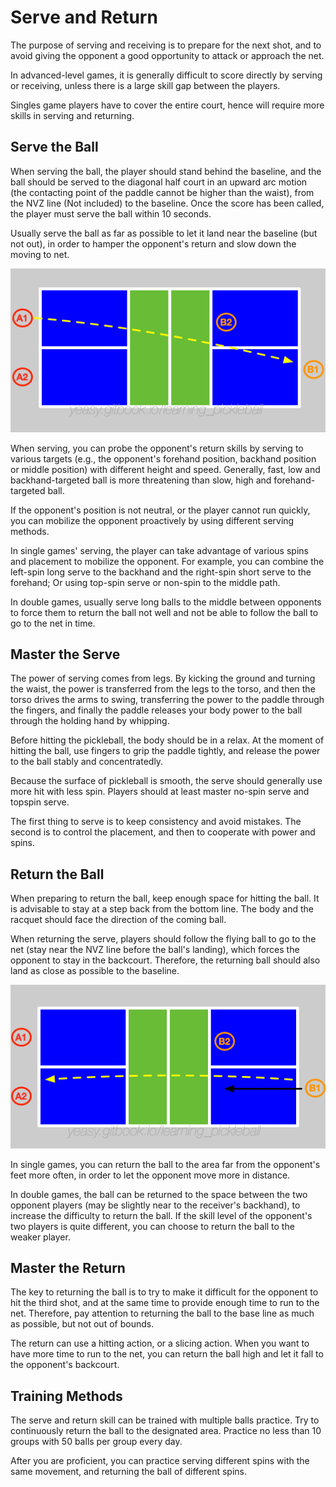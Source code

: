 # Serve and Return

The purpose of serving and receiving is to prepare for the next shot, and to avoid giving the opponent a good opportunity to attack or approach the net.

In advanced-level games, it is generally difficult to score directly by serving or receiving, unless there is a large skill gap between the players.

Singles game players have to cover the entire court, hence will require more skills in serving and returning.

## Serve the Ball

When serving the ball, the player should stand behind the baseline, and the ball should be served to the diagonal half court in an upward arc motion (the contacting point of the paddle cannot be higher than the waist), from the NVZ line (Not included) to the baseline. Once the score has been called, the player must serve the ball within 10 seconds.

Usually serve the ball as far as possible to let it land near the baseline (but not out), in order to hamper the opponent's return and slow down the moving to net.

![Serve in Double Games](_images/double-serve.png)

When serving, you can probe the opponent's return skills by serving to various targets (e.g., the opponent's forehand position, backhand position or middle position) with different height and speed. Generally, fast, low and backhand-targeted ball is more threatening than slow, high and forehand-targeted ball.

If the opponent's position is not neutral, or the player cannot run quickly, you can mobilize the opponent proactively by using different serving methods.

In single games' serving, the player can take advantage of various spins and placement to mobilize the opponent. For example, you can combine the left-spin long serve to the backhand and the right-spin short serve to the forehand; Or using top-spin serve or non-spin to the middle path.

In double games, usually serve long balls to the middle between opponents to force them to return the ball not well and not be able to follow the ball to go to the net in time.

## Master the Serve

The power of serving comes from legs. By kicking the ground and turning the waist, the power is transferred from the legs to the torso, and then the torso drives the arms to swing, transferring the power to the paddle through the fingers, and finally the paddle releases your body power to the ball through the holding hand by whipping.

Before hitting the pickleball, the body should be in a relax. At the moment of hitting the ball, use fingers to grip the paddle tightly, and release the power to the ball stably and concentratedly.

Because the surface of pickleball is smooth, the serve should generally use more hit with less spin. Players should at least master no-spin serve and topspin serve.

The first thing to serve is to keep consistency and avoid mistakes. The second is to control the placement, and then to cooperate with power and spins.

## Return the Ball
When preparing to return the ball, keep enough space for hitting the ball. It is advisable to stay at a step back from the bottom line. The body and the racquet should face the direction of the coming ball.

When returning the serve, players should follow the flying ball to go to the net (stay near the NVZ line before the ball's landing), which forces the opponent to stay in the backcourt. Therefore, the returning ball should also land as close as possible to the baseline. 

![Return in Double Games](_images/double-return.png)

In single games, you can return the ball to the area far from the opponent's feet more often, in order to let the opponent move more in distance.

In double games, the ball can be returned to the space between the two opponent players (may be slightly near to the receiver's backhand), to increase the difficulty to return the ball. If the skill level of the opponent's two players is quite different, you can choose to return the ball to the weaker player.

## Master the Return

The key to returning the ball is to try to make it difficult for the opponent to hit the third shot, and at the same time to provide enough time to run to the net. Therefore, pay attention to returning the ball to the base line as much as possible, but not out of bounds.

The return can use a hitting action, or a slicing action. When you want to have more time to run to the net, you can return the ball high and let it fall to the opponent's backcourt.

## Training Methods
The serve and return skill can be trained with multiple balls practice. Try to continuously return the ball to the designated area. Practice no less than 10 groups with 50 balls per group every day.

After you are proficient, you can practice serving different spins with the same movement, and returning the ball of different spins.